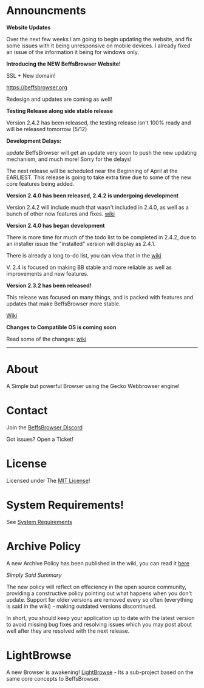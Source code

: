# Announcments

**Website Updates**

Over the next few weeks I am going to begin updating the website, and fix some issues with it being unresponsive on mobile devices. I already fixed an issue of the information it being for windows only. 


**Introducing the NEW BeffsBrowser Website!**

SSL + New domain!

https://beffsbrowser.org



Redesign and updates are coming as well!


**Testing Release along side stable release**

Version 2.4.2 has been released, the testing release isn't 100% ready and will be released tomorrow (5/12)




**Development Delays:**

*update* BeffsBrowser will get an update very soon to push the new updating mechanism, and much more! Sorry for the delays! 

The next release will be scheduled near the Beginning of April at the EARLIEST. This release is going to take extra time due to some of the new core features being added. 




**Version 2.4.0 has been released, 2.4.2 is undergoing development**

Version 2.4.2 will include much that wasn't included in 2.4.0, as well as a bunch of other new features and fixes. [wiki](https://github.com/jdc20181/BeffsBrowser/wiki/Version-2.4.2)



**Version 2.4.0 has began development**

There is more time for much of the todo list to be completed in 2.4.2, due to an installer issue the "installed" version will display as 2.4.1.

There is already a long to-do list, you can view that in the [wiki](https://github.com/jdc20181/BeffsBrowser/wiki/Version-2.4.0)

V. 2.4 is focused on making BB stable and more reliable as well as improvements and new features. 





**Version 2.3.2 has been released!**

This release was focused on many things, and is packed with features and updates that make BeffsBrowser more stable. 

[Wiki](https://github.com/jdc20181/BeffsBrowser/wiki/Version-2.3.2-Coming-soon)



**Changes to Compatible OS is coming soon**

Read some of the changes: [wiki](https://github.com/jdc20181/BeffsBrowser/wiki/Changes-to-Supported-OS-Versions)


_______________________________________________________________________

# About

A Simple but powerful Browser using the Gecko Webbrowser engine!

# Contact 


Join the [BeffsBrowser Discord](https://discord.gg/kz4Bxw9)

Got issues? Open a Ticket! 


# License
Licensed under The [MIT License](https://github.com/jdc20181/BeffsBrowser/blob/master/Information/LICENSE)!


 
# System Requirements!

See [System Requirements](https://github.com/jdc20181/BeffsBrowser/wiki/System-Requirements)

# Archive Policy

A new Archive Policy has been published in the wiki, you can read it [here](https://github.com/jdc20181/BeffsBrowser/wiki/Archive-Policy)

*Simply Said Summary*

The new policy will reflect on effeciency in the open source community, providing a constructive policy pointing out what happens when you don't update. Support for older versions are removed every so often (everything is said in the wiki) - making outdated versions discontinued. 

In short, you should keep your application up to date with the latest version to avoid missing bug fixes and resolving issues which you may post about well after they are resolved with the next release. 


# LightBrowse


A new Browser is awakening! [LightBrowse](https://github.com/jdc20181/BeffsBrowser/wiki/Introducing-LightBrowse:-A-Simple-lighter,-but-powerful-Browser) - Its a sub-project based on the same core concepts to BeffsBrowser. 


